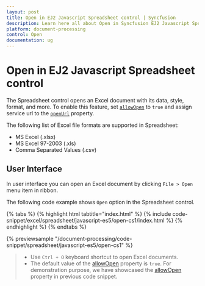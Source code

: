 ```yaml
---
layout: post
title: Open in EJ2 Javascript Spreadsheet control | Syncfusion
description: Learn here all about Open in Syncfusion EJ2 Javascript Spreadsheet control of Syncfusion Essential JS 2 and more.
platform: document-processing
control: Open 
documentation: ug
---
```


# Open in EJ2 Javascript Spreadsheet control

The Spreadsheet control opens an Excel document with its data, style, format, and more. To enable this feature, set [`allowOpen`](../api/spreadsheet/#allowopen) to `true` and assign service url to the [`openUrl`](../api/spreadsheet/#openurl) property.

The following list of Excel file formats are supported in Spreadsheet:

* MS Excel (.xlsx)
* MS Excel 97-2003 (.xls)
* Comma Separated Values (.csv)

## User Interface

In user interface you can open an Excel document by clicking `File > Open` menu item in ribbon.

The following code example shows `Open` option in the Spreadsheet control.

{% tabs %}
{% highlight html tabtitle="index.html" %}
{% include code-snippet/excel/spreadsheet/javascript-es5/open-cs1/index.html %}
{% endhighlight %}
{% endtabs %}

{% previewsample "/document-processing/code-snippet/spreadsheet/javascript-es5/open-cs1" %}

> * Use `Ctrl + O` keyboard shortcut to open Excel documents.
> * The default value of the [allowOpen](../api/spreadsheet/#allowopen) property is `true`. For demonstration purpose, we have showcased the [allowOpen](../api/spreadsheet/#allowopen) property in previous code snippet.